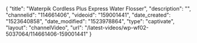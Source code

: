 {
    "title": "Waterpik Cordless Plus Express Water Flosser",
    "description": "",
    "channelid": "114661406",
    "videoid": "159001441",
    "date_created": "1523640858",
    "date_modified": "1523978864",
    "type": "captivate",
    "layout": "channelVideo",
    "url": "\/latest-videos\/wp-wf02-5037064\/114661406-159001441"
}